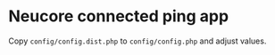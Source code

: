 # Neucore connected ping app

Copy `config/config.dist.php` to `config/config.php` and adjust values.
